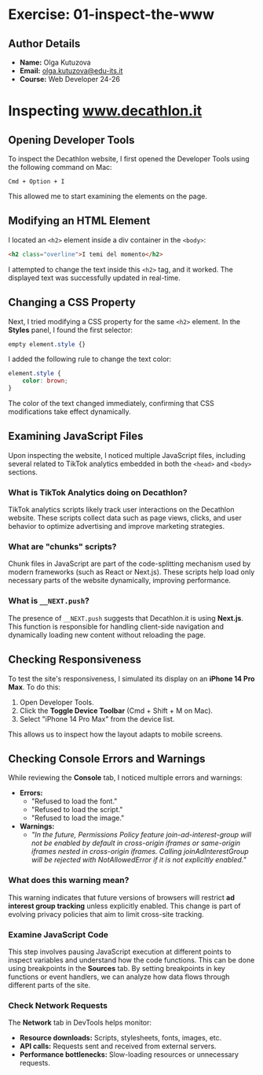# Exercise: 01-inspect-the-www

## Author Details
- **Name:** Olga Kutuzova  
- **Email:** olga.kutuzova@edu-its.it  
- **Course:** Web Developer 24-26


# Inspecting www.decathlon.it

## Opening Developer Tools
To inspect the Decathlon website, I first opened the Developer Tools using the following command on Mac:
```
Cmd + Option + I
```
This allowed me to start examining the elements on the page.

## Modifying an HTML Element
I located an `<h2>` element inside a div container in the `<body>`:
```html
<h2 class="overline">I temi del momento</h2>
```
I attempted to change the text inside this `<h2>` tag, and it worked. The displayed text was successfully updated in real-time.

## Changing a CSS Property
Next, I tried modifying a CSS property for the same `<h2>` element. In the **Styles** panel, I found the first selector:
```css
empty element.style {}
```
I added the following rule to change the text color:
```css
element.style {
    color: brown;
}
```
The color of the text changed immediately, confirming that CSS modifications take effect dynamically.

## Examining JavaScript Files
Upon inspecting the website, I noticed multiple JavaScript files, including several related to TikTok analytics embedded in both the `<head>` and `<body>` sections.

### What is TikTok Analytics doing on Decathlon?
TikTok analytics scripts likely track user interactions on the Decathlon website. These scripts collect data such as page views, clicks, and user behavior to optimize advertising and improve marketing strategies.

### What are "chunks" scripts?
Chunk files in JavaScript are part of the code-splitting mechanism used by modern frameworks (such as React or Next.js). These scripts help load only necessary parts of the website dynamically, improving performance.

### What is `__NEXT.push`?
The presence of `__NEXT.push` suggests that Decathlon.it is using **Next.js**. This function is responsible for handling client-side navigation and dynamically loading new content without reloading the page.

## Checking Responsiveness
To test the site's responsiveness, I simulated its display on an **iPhone 14 Pro Max**. To do this:
1. Open Developer Tools.
2. Click the **Toggle Device Toolbar** (Cmd + Shift + M on Mac).
3. Select "iPhone 14 Pro Max" from the device list.

This allows us to inspect how the layout adapts to mobile screens.

## Checking Console Errors and Warnings
While reviewing the **Console** tab, I noticed multiple errors and warnings:
- **Errors:**
  - "Refused to load the font."
  - "Refused to load the script."
  - "Refused to load the image."
- **Warnings:**
  - *"In the future, Permissions Policy feature join-ad-interest-group will not be enabled by default in cross-origin iframes or same-origin iframes nested in cross-origin iframes. Calling joinAdInterestGroup will be rejected with NotAllowedError if it is not explicitly enabled."*
 
### What does this warning mean?
This warning indicates that future versions of browsers will restrict **ad interest group tracking** unless explicitly enabled. This change is part of evolving privacy policies that aim to limit cross-site tracking.


### **Examine JavaScript Code**
This step involves pausing JavaScript execution at different points to inspect variables and understand how the code functions. This can be done using breakpoints in the **Sources** tab. By setting breakpoints in key functions or event handlers, we can analyze how data flows through different parts of the site.

### **Check Network Requests**
The **Network** tab in DevTools helps monitor:
- **Resource downloads:** Scripts, stylesheets, fonts, images, etc.
- **API calls:** Requests sent and received from external servers.
- **Performance bottlenecks:** Slow-loading resources or unnecessary requests.
